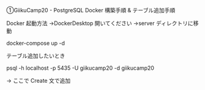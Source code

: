 ➀GiikuCamp20 - PostgreSQL Docker 構築手順 & テーブル追加手順

Docker 起動方法
→DockerDesktop 開いてください
→server ディレクトリに移動

docker-compose up -d

テーブル追加したいとき

psql -h localhost -p 5435 -U giikucamp20 -d giikucamp20

→ ここで Create 文で追加